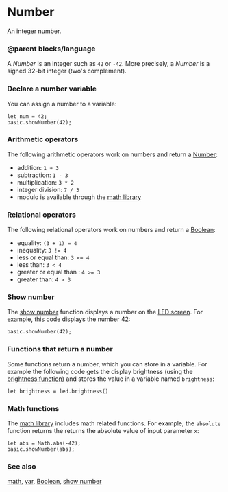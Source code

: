 # Number

An integer number.

### @parent blocks/language

A *Number* is an integer such as `42` or `-42`. More precisely, a *Number* is a signed 32-bit integer (two's complement).

### Declare a number variable

You can assign a number to a variable:

```blocks
let num = 42;
basic.showNumber(42);
```

### Arithmetic operators

The following arithmetic operators work on numbers and return a [Number](/reference/types/number):

* addition: `1 + 3`
* subtraction: `1 - 3`
* multiplication: `3 * 2`
* integer division: `7 / 3`
* modulo is available through the [math library](/blocks/math)

### Relational operators

The following relational operators work on numbers and return a [Boolean](/blocks/logic/boolean):

* equality: `(3 + 1) = 4`
* inequality: `3 != 4`
* less or equal than: `3 <= 4`
* less than: `3 < 4`
* greater or equal than : `4 >= 3`
* greater than: `4 > 3`

### Show number

The [show number](/reference/basic/show-number) function displays a number on the [LED screen](/device/screen). For example, this code displays the number 42:

```blocks
basic.showNumber(42);
```

### Functions that return a number

Some functions return a number, which you can store in a variable. For example the following code gets the display brightness (using the [brightness function](/reference/led/brightness)) and stores the value in a variable named `brightness`:

```blocks
let brightness = led.brightness()
```

### Math functions

The [math library](/blocks/math) includes math related functions. For example, the `absolute` function returns the returns the absolute value of input parameter `x`:

```blocks
let abs = Math.abs(-42);
basic.showNumber(abs);
```

### See also

[math](/blocks/math), [var](/blocks/variables/var), [Boolean](/blocks/logic/boolean), [show number](/reference/basic/show-number)